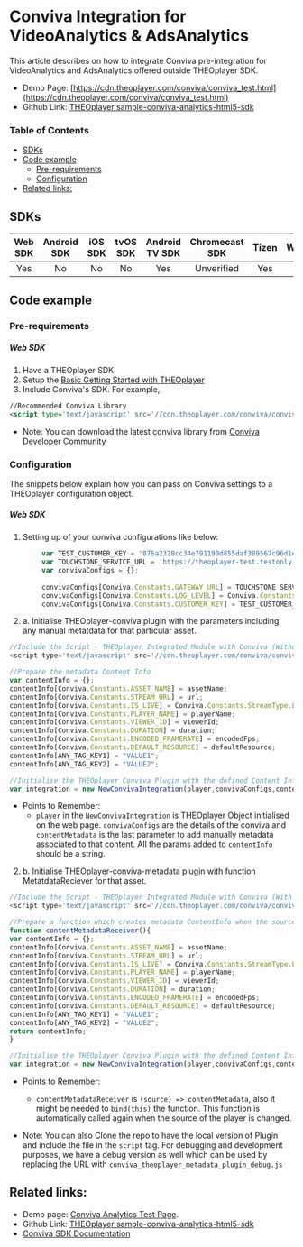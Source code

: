 # Conviva Integration for VideoAnalytics & AdsAnalytics

This article describes on how to integrate Conviva pre-integration for VideoAnalytics and AdsAnalytics offered outside THEOplayer SDK. 

- Demo Page: [https://cdn.theoplayer.com/conviva/conviva_test.html](https://cdn.theoplayer.com/conviva/conviva_test.html)
- Github Link: [THEOplayer sample-conviva-analytics-html5-sdk](https://github.com/THEOplayer/sample-conviva-analytics-html5-sdk)

### Table of Contents
- [SDKs](#sdks)
- [Code example](#code-example)
  - [Pre-requirements](#pre-requirements)
  - [Configuration](#configuration)
- [Related links:](#related-links)
  
## SDKs

| Web SDK | Android SDK | iOS SDK | tvOS SDK| Android TV SDK | Chromecast SDK | Tizen | WebOS |
| :-----: | :---------: | :-----: | :--: | :------------: | :------------: | :----: | :----: |
|   Yes   |     No     |   No   | No  |      Yes       |      Unverified       |  Yes | Yes |

## Code example

### Pre-requirements

##### Web SDK

1. Have a THEOplayer SDK.
2. Setup the [Basic Getting Started with THEOplayer](https://docs.portal.theoplayer.com/getting-started/01-sdks/01-web/00-getting-started.md) 
3. Include Conviva's SDK. For example,

```html
//Recommended Conviva Library
<script type='text/javascript' src='//cdn.theoplayer.com/conviva/conviva-4.0.15.js'></script>
```
* Note: You can download the latest conviva library from [Conviva Developer Community](https://community.conviva.com/site/global/home/p_home.gsp)

### Configuration

The snippets below explain how you can pass on Conviva settings to a THEOplayer configuration object.

##### Web SDK

1. Setting up of your conviva configurations like below: 

```js
        var TEST_CUSTOMER_KEY = '876a2328cc34e791190d855daf389567c96d1e86';
        var TOUCHSTONE_SERVICE_URL = 'https://theoplayer-test.testonly.conviva.com';
        var convivaConfigs = {};
        
        convivaConfigs[Conviva.Constants.GATEWAY_URL] = TOUCHSTONE_SERVICE_URL;
        convivaConfigs[Conviva.Constants.LOG_LEVEL] = Conviva.Constants.LogLevel.DEBUG;
        convivaConfigs[Conviva.Constants.CUSTOMER_KEY] = TEST_CUSTOMER_KEY;
```

2. a. Initialise THEOplayer-conviva plugin with the parameters including any manual metatdata for that particular asset.

```js
//Include the Script - THEOplayer Integrated Module with Conviva (Without Content Metadata function)
<script type='text/javascript' src='//cdn.theoplayer.com/conviva/conviva_theoplayer_plugin.js'></script>

//Prepare the metadata Content Info
var contentInfo = {};
contentInfo[Conviva.Constants.ASSET_NAME] = assetName;
contentInfo[Conviva.Constants.STREAM_URL] = url;
contentInfo[Conviva.Constants.IS_LIVE] = Conviva.Constants.StreamType.LIVE; // Or Conviva.Constants.StreamType.VOD
contentInfo[Conviva.Constants.PLAYER_NAME] = playerName;
contentInfo[Conviva.Constants.VIEWER_ID] = viewerId;
contentInfo[Conviva.Constants.DURATION] = duration;
contentInfo[Conviva.Constants.ENCODED_FRAMERATE] = encodedFps;
contentInfo[Conviva.Constants.DEFAULT_RESOURCE] = defaultResource;
contentInfo[ANY_TAG_KEY1] = "VALUE1";
contentInfo[ANY_TAG_KEY2] = "VALUE2";

//Initialise the THEOplayer Conviva Plugin with the defined Content Info 
var integration = new NewConvivaIntegration(player,convivaConfigs,contentInfo);

```

*  Points to Remember:
    -  `player` in the `NewConvivaIntegration` is THEOplayer Object initialised on the web page. `convivaConfigs` are the details of the conviva and `contentMetadata` is the last parameter to add manually metadata associated to that content. All the params added to `contentInfo` should be a string.
 
2. b. Initialise THEOplayer-conviva-metadata plugin with function MetatdataReciever for that asset.

```js
//Include the Script - THEOplayer Integrated Module with Conviva (With Content MetadataReciever function)
<script type='text/javascript' src='//cdn.theoplayer.com/conviva/conviva_theoplayer_metadata_plugin.js'></script>

//Prepare a function which creates metadata ContentInfo when the source of the player is changed
function contentMetadataReceiver(){
var contentInfo = {};
contentInfo[Conviva.Constants.ASSET_NAME] = assetName;
contentInfo[Conviva.Constants.STREAM_URL] = url;
contentInfo[Conviva.Constants.IS_LIVE] = Conviva.Constants.StreamType.LIVE; // Or Conviva.Constants.StreamType.VOD
contentInfo[Conviva.Constants.PLAYER_NAME] = playerName;
contentInfo[Conviva.Constants.VIEWER_ID] = viewerId;
contentInfo[Conviva.Constants.DURATION] = duration;
contentInfo[Conviva.Constants.ENCODED_FRAMERATE] = encodedFps;
contentInfo[Conviva.Constants.DEFAULT_RESOURCE] = defaultResource;
contentInfo[ANY_TAG_KEY1] = "VALUE1";
contentInfo[ANY_TAG_KEY2] = "VALUE2";
return contentInfo;
}

//Initialise the THEOplayer Conviva Plugin with the defined Content Info 
var integration = new NewConvivaIntegration(player,convivaConfigs,contentMetadataReceiver);

```
* Points to Remember: 
    - `contentMetadataReceiver` is `(source) => contentMetadata`, also it might be needed to `bind(this)` the function. This function is automatically called again when the source of the player is changed. 

* Note:  You can also Clone the repo to have the local version of Plugin and include the file in the `script` tag. For debugging and development purposes, we have a debug version as well which can be used by replacing the URL with `conviva_theoplayer_metadata_plugin_debug.js`

## Related links:

- Demo page: [Conviva Analytics Test Page](https://cdn.theoplayer.com/conviva/conviva_test.html).
- Github Link: [THEOplayer sample-conviva-analytics-html5-sdk](https://github.com/THEOplayer/sample-conviva-analytics-html5-sdk)
- [Conviva SDK Documentation](https://cdn.theoplayer.com/conviva/Conviva_Documentation_4.0.14/index.html)


